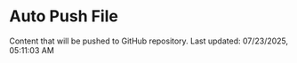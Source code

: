 # Auto Push File

Content that will be pushed to GitHub repository.
Last updated: 07/23/2025, 05:11:03 AM